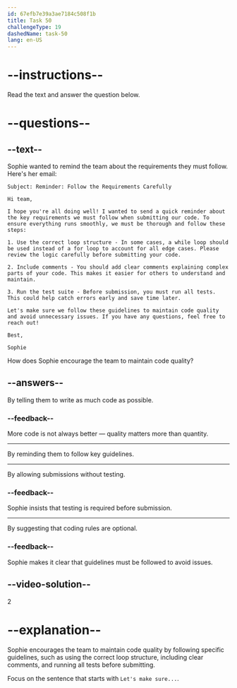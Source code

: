 ```yaml
---
id: 67efb7e39a3ae7184c508f1b
title: Task 50
challengeType: 19
dashedName: task-50
lang: en-US
---
```


<!-- READING -->

# --instructions--

Read the text and answer the question below.

# --questions--

## --text--

Sophie wanted to remind the team about the requirements they must follow. Here's her email:

`Subject: Reminder: Follow the Requirements Carefully`

`Hi team,`

`I hope you're all doing well! I wanted to send a quick reminder about the key requirements we must follow when submitting our code. To ensure everything runs smoothly, we must be thorough and follow these steps:`

`1. Use the correct loop structure - In some cases, a while loop should be used instead of a for loop to account for all edge cases. Please review the logic carefully before submitting your code.`

`2. Include comments - You should add clear comments explaining complex parts of your code. This makes it easier for others to understand and maintain.`

`3. Run the test suite - Before submission, you must run all tests. This could help catch errors early and save time later.`

`Let's make sure we follow these guidelines to maintain code quality and avoid unnecessary issues. If you have any questions, feel free to reach out!`

`Best,`

`Sophie`

How does Sophie encourage the team to maintain code quality?

## --answers--

By telling them to write as much code as possible.

### --feedback--

More code is not always better — quality matters more than quantity.

---

By reminding them to follow key guidelines.

---

By allowing submissions without testing.

### --feedback--

Sophie insists that testing is required before submission.

---

By suggesting that coding rules are optional.

### --feedback--

Sophie makes it clear that guidelines must be followed to avoid issues.

## --video-solution--

2

# --explanation--

Sophie encourages the team to maintain code quality by following specific guidelines, such as using the correct loop structure, including clear comments, and running all tests before submitting.

Focus on the sentence that starts with `Let's make sure...`.
